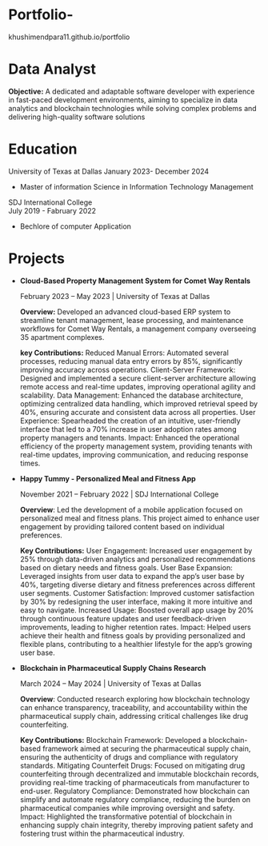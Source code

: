 # Portfolio-
khushimendpara11.github.io/portfolio
# Data Analyst
**Objective:**
A dedicated and adaptable software developer with experience in fast-paced development environments, aiming to specialize in data analytics and blockchain technologies while solving complex problems and delivering high-quality software solutions

# Education 
University of Texas at Dallas 
January 2023- December 2024
- Master of information Science in Information Technology Management 

SDJ International College     
July 2019 - Fabruary 2022
- Bechlore of computer Application 

# Projects
- **Cloud-Based Property Management System for Comet Way Rentals**

  February 2023 – May 2023 | University of Texas at Dallas

  **Overview:** Developed an advanced cloud-based ERP system to streamline tenant management, lease processing, and maintenance workflows for Comet Way Rentals, a management     company     overseeing 35 apartment complexes.


  **key Contributions:**
  Reduced Manual Errors: Automated several processes, reducing manual data entry errors by 85%, significantly improving accuracy across operations.
  Client-Server Framework: Designed and implemented a secure client-server architecture allowing remote access and real-time updates, improving operational agility and scalability.
  Data Management: Enhanced the database architecture, optimizing centralized data handling, which improved retrieval speed by 40%, ensuring accurate and consistent data across      all properties.
  User Experience: Spearheaded the creation of an intuitive, user-friendly interface that led to a 70% increase in user adoption rates among property managers and tenants.
  Impact: Enhanced the operational efficiency of the property management system, providing tenants with real-time updates, improving communication, and reducing response times.

- **Happy Tummy - Personalized Meal and Fitness App**

  November 2021 – February 2022 | SDJ International College

  **Overview**: Led the development of a mobile application focused on personalized meal and fitness plans. This project aimed to enhance user engagement by providing tailored content   based on individual preferences.

  **Key Contributions:**
  User Engagement: Increased user engagement by 25% through data-driven analytics and personalized recommendations based on dietary needs and fitness goals.
  User Base Expansion: Leveraged insights from user data to expand the app’s user base by 40%, targeting diverse dietary and fitness preferences across different user segments.
  Customer Satisfaction: Improved customer satisfaction by 30% by redesigning the user interface, making it more intuitive and easy to navigate.
  Increased Usage: Boosted overall app usage by 20% through continuous feature updates and user feedback-driven improvements, leading to higher retention rates.
  Impact: Helped users achieve their health and fitness goals by providing personalized and flexible plans, contributing to a healthier lifestyle for the app’s growing user base.

- **Blockchain in Pharmaceutical Supply Chains Research**

  March 2024 – May 2024 | University of Texas at Dallas

  **Overview**: Conducted research exploring how blockchain technology can enhance transparency, traceability, and accountability within the pharmaceutical supply chain, addressing     critical challenges like drug counterfeiting.

  **Key Contributions:**
  Blockchain Framework: Developed a blockchain-based framework aimed at securing the pharmaceutical supply chain, ensuring the authenticity of drugs and compliance with regulatory   standards.
  Mitigating Counterfeit Drugs: Focused on mitigating drug counterfeiting through decentralized and immutable blockchain records, providing real-time tracking of pharmaceuticals     from manufacturer to end-user.
  Regulatory Compliance: Demonstrated how blockchain can simplify and automate regulatory compliance, reducing the burden on pharmaceutical companies while improving oversight and   safety.
  Impact: Highlighted the transformative potential of blockchain in enhancing supply chain integrity, thereby improving patient safety and fostering trust within the              pharmaceutical industry.


